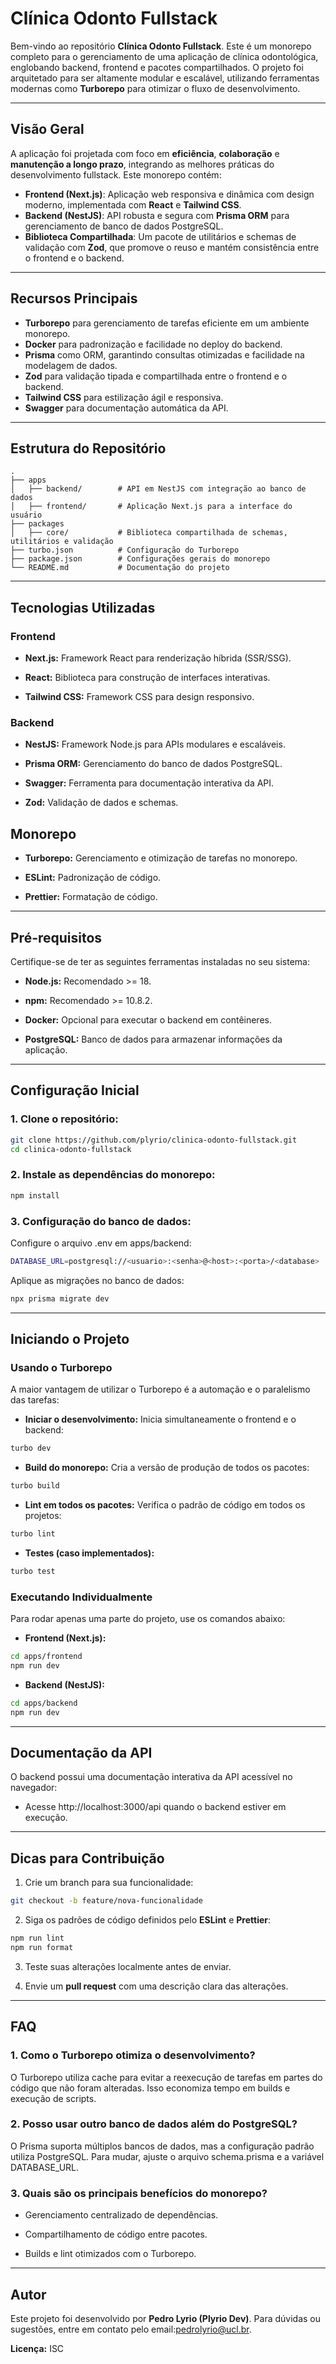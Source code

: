 # Clínica Odonto Fullstack

Bem-vindo ao repositório **Clínica Odonto Fullstack**. Este é um monorepo completo para o gerenciamento de uma aplicação de clínica odontológica, englobando backend, frontend e pacotes compartilhados. O projeto foi arquitetado para ser altamente modular e escalável, utilizando ferramentas modernas como **Turborepo** para otimizar o fluxo de desenvolvimento.

---

## Visão Geral

A aplicação foi projetada com foco em **eficiência**, **colaboração** e **manutenção a longo prazo**, integrando as melhores práticas do desenvolvimento fullstack. Este monorepo contém:

- **Frontend (Next.js)**: Aplicação web responsiva e dinâmica com design moderno, implementada com **React** e **Tailwind CSS**.
- **Backend (NestJS)**: API robusta e segura com **Prisma ORM** para gerenciamento de banco de dados PostgreSQL.
- **Biblioteca Compartilhada**: Um pacote de utilitários e schemas de validação com **Zod**, que promove o reuso e mantém consistência entre o frontend e o backend.

---

## Recursos Principais

- **Turborepo** para gerenciamento de tarefas eficiente em um ambiente monorepo.
- **Docker** para padronização e facilidade no deploy do backend.
- **Prisma** como ORM, garantindo consultas otimizadas e facilidade na modelagem de dados.
- **Zod** para validação tipada e compartilhada entre o frontend e o backend.
- **Tailwind CSS** para estilização ágil e responsiva.
- **Swagger** para documentação automática da API.

---

## Estrutura do Repositório

```plaintext
.
├── apps
│   ├── backend/        # API em NestJS com integração ao banco de dados
│   ├── frontend/       # Aplicação Next.js para a interface do usuário
├── packages
│   ├── core/           # Biblioteca compartilhada de schemas, utilitários e validação
├── turbo.json          # Configuração do Turborepo
├── package.json        # Configurações gerais do monorepo
└── README.md           # Documentação do projeto
```
---

## Tecnologias Utilizadas

### Frontend

- **Next.js:** Framework React para renderização híbrida (SSR/SSG).

- **React:** Biblioteca para construção de interfaces interativas.

- **Tailwind CSS:** Framework CSS para design responsivo.

### Backend

- **NestJS:** Framework Node.js para APIs modulares e escaláveis.

- **Prisma ORM:** Gerenciamento do banco de dados PostgreSQL.

- **Swagger:** Ferramenta para documentação interativa da API.

- **Zod:** Validação de dados e schemas.

## Monorepo

- **Turborepo:** Gerenciamento e otimização de tarefas no monorepo.

- **ESLint:** Padronização de código.

- **Prettier:** Formatação de código.

---

## Pré-requisitos

Certifique-se de ter as seguintes ferramentas instaladas no seu sistema:

- **Node.js:** Recomendado >= 18.

- **npm:** Recomendado >= 10.8.2.

- **Docker:** Opcional para executar o backend em contêineres.

- **PostgreSQL:** Banco de dados para armazenar informações da aplicação.

---

## Configuração Inicial

### 1. Clone o repositório:
```bash
git clone https://github.com/plyrio/clinica-odonto-fullstack.git
cd clinica-odonto-fullstack
```

### 2. Instale as dependências do monorepo:
```bash
npm install
```

### 3. Configuração do banco de dados:

Configure o arquivo .env em apps/backend:
```bash
DATABASE_URL=postgresql://<usuario>:<senha>@<host>:<porta>/<database>
```
Aplique as migrações no banco de dados:
```bash
npx prisma migrate dev
```

---

## Iniciando o Projeto

### Usando o Turborepo

A maior vantagem de utilizar o Turborepo é a automação e o paralelismo das tarefas:

- **Iniciar o desenvolvimento:**
Inicia simultaneamente o frontend e o backend:
```bash
turbo dev
```
- **Build do monorepo:**
Cria a versão de produção de todos os pacotes:
```bash
turbo build
```
- **Lint em todos os pacotes:**
Verifica o padrão de código em todos os projetos:
```bash
turbo lint
```
- **Testes (caso implementados):**
```bash
turbo test
```

### Executando Individualmente

Para rodar apenas uma parte do projeto, use os comandos abaixo:

- **Frontend (Next.js):**
```bash
cd apps/frontend
npm run dev
```
- **Backend (NestJS):**
```bash
cd apps/backend
npm run dev
```

---

## Documentação da API

O backend possui uma documentação interativa da API acessível no navegador:

- Acesse http://localhost:3000/api quando o backend estiver em execução.

---

## Dicas para Contribuição

1. Crie um branch para sua funcionalidade:
```bash
git checkout -b feature/nova-funcionalidade
```

2. Siga os padrões de código definidos pelo **ESLint** e **Prettier**:
```bash
npm run lint
npm run format
```

3. Teste suas alterações localmente antes de enviar.

4. Envie um **pull request** com uma descrição clara das alterações.

---

## FAQ

### 1. Como o Turborepo otimiza o desenvolvimento?

O Turborepo utiliza cache para evitar a reexecução de tarefas em partes do código que não foram alteradas. Isso economiza tempo em builds e execução de scripts.

### 2. Posso usar outro banco de dados além do PostgreSQL?

O Prisma suporta múltiplos bancos de dados, mas a configuração padrão utiliza PostgreSQL. Para mudar, ajuste o arquivo schema.prisma e a variável DATABASE_URL.

### 3. Quais são os principais benefícios do monorepo?

- Gerenciamento centralizado de dependências.

- Compartilhamento de código entre pacotes.

- Builds e lint otimizados com o Turborepo.



---

## Autor

Este projeto foi desenvolvido por **Pedro Lyrio (Plyrio Dev)**.
Para dúvidas ou sugestões, entre em contato pelo email:[pedrolyrio@ucl.br](pedrolyrio@ucl.br).

**Licença:** ISC



